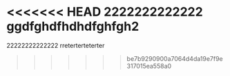 <<<<<<< HEAD
2222222222222
ggdfghdfhdhdfghfgh2
=======
22222222222222
rreterterteterter
>>>>>>> be7b9290900a7064d4da19e7f9e317015ea558a0
